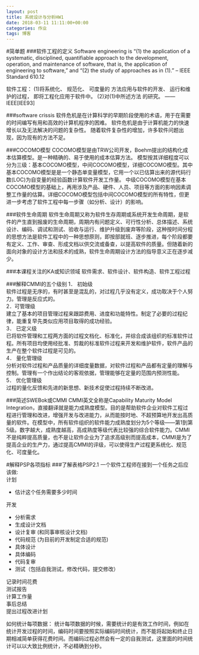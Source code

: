 ```yaml
---
layout: post
title: 系统设计与分析HW1
date: 2018-03-11 11:11:00+00:00
categories: 作业
tags: 博客
---
```

#简单题
###软件工程的定义
Software engineering is “(1) the application of a systematic, disciplined, quantifiable approach to the development, operation, and maintenance of software, that is, the application of engineering to software,” and “(2) the study of approaches as in (1).” – IEEE Standard 610.12

软件工程： (1)将系统化、 规范化、 可度量的
方法应用与软件的开发、 运行和维护的过程，
即将工程化应用于软件中。 (2)对(1)中所述方法
的研究。 ——IEEE[IEE93]

###software crissis
软件危机是在计算科学的早期阶段使用的术语，用于在需要的时间编写有用和高效的计算机程序的困难。 软件危机是由于计算机能力的快速增长以及无法解决的问题的复杂性。 随着软件复杂性的增加，许多软件问题出现，因为现有的方法不足。

###COCOMO模型
COCOMO模型是由TRW公司开发，Boehm提出的结构化成本估算模型。是一种精确的、易于使用的成本估算方法。
模型按其详细程度可以分为三级：基本COCOMO模型，中间COCOMO模型，详细COCOMO模型。其中基本COCOMO模型是是一个静态单变量模型，它用一个以已估算出来的源代码行数(LOC)为自变量的经验函数计算软件开发工作量。 中级COCOMO模型在基本COCOMO模型的基础上，再用涉及产品、硬件、人员、项目等方面的影响因素调整工作量的估算。详细COCOMO模型包括中间COCOMO模型的所有特性，但更进一步考虑了软件工程中每一步骤（如分析、设计）的影响。

###软件生命周期
软件生命周期又称为软件生存周期或系统开发生命周期，是软件的产生直到报废的生命周期，周期内有问题定义、可行性分析、总体描述、系统设计、编码、调试和测试、验收与运行、维护升级到废弃等阶段，这种按时间分程的思想方法是软件工程中的一种思想原则，即按部就班、逐步推进，每个阶段都要有定义、工作、审查、形成文档以供交流或备查，以提高软件的质量。但随着新的面向对象的设计方法和技术的成熟，软件生命周期设计方法的指导意义正在逐步减少。

###本课程关注的KA或知识领域
软件需求、软件设计、软件构造、软件工程过程

###解释CMMI的五个级别
1． 初始级  
软件过程是无序的，有时甚至是混乱的，对过程几乎没有定义，成功取决于个人努力。管理是反应式的。<br>
2．可管理级<br>
建立了基本的项目管理过程来跟踪费用、进度和功能特性。制定了必要的过程纪律，能重复早先类似应用项目取得的成功经验。<br>
3． 已定义级<br>
已将软件管理和工程两方面的过程文档化、标准化，并综合成该组织的标准软件过程。所有项目均使用经批准、剪裁的标准软件过程来开发和维护软件，软件产品的生产在整个软件过程是可见的。<br>
4． 量化管理级<br>
分析对软件过程和产品质量的详细度量数据，对软件过程和产品都有定量的理解与控制。管理有一个作出结论的客观依据，管理能够在定量的范围内预测性能。<br>
5． 优化管理级<br>
过程的量化反馈和先进的新思想、新技术促使过程持续不断改进。

###简述SWEBok或CMMI
CMMI英文全称是Capability Maturity Model Integration，直接翻译就是能力成熟度模型。目的是帮助软件企业对软件工程过程进行管理和改进，增强开发与改进能力，从而能按时地、不超预算地开发出高质量的软件。在模型中，所有软件组织的软件能力成熟度划分为5个等级——第1到第5级。数字越大，成熟度越高，高成熟度等级代表比较强的综合软件能力。CMMI不是纯粹提高质量，也不是让软件企业为了追求高级别而提高成本，CMMI是为了提高企业的生产力，通过提高CMMI的评级，可以使得生产过程更系统化、规范化、可度量化。


#解释PSP各项指标
###了解表格PSP2.1
一个软件工程师在接到一个任务之后应该做:<br>
计划

* 估计这个任务需要多少时间

开发

* 分析需求
* 生成设计文档
* 设计复审 (和同事审核设计文档)
* 代码规范 (为目前的开发制定合适的规范)
* 具体设计
* 具体编码
* 代码复审
* 测试（包括自我测试，修改代码，提交修改）

记录时间花费<br>
测试报告<br>
计算工作量<br>
事后总结<br>
提出过程改进计划

如何统计每项数据：
统计每项数据的时候，需要统计的是有效工作时间，例如在统计开发过程的时间，编码时间要按照实际编码时间统计，而不能将起始和终止日期相减简单获得花费时间。而编码过程必然会有一定的自我测试，这里面的时间统计可以以大致比例统计，不必精确到分秒。